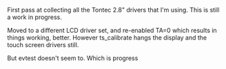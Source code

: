 First pass at collecting all the Tontec 2.8" drivers that I'm using.  This 
is still a work in progress.

Moved to a different LCD driver set, and re-enabled TA=0 which results in
things working, better.  However ts_calibrate hangs the display and the
touch screen drivers still.

But evtest doesn't seem to.  Which is progress

